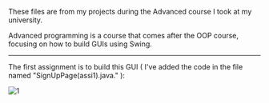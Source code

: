 These files are from my projects during the Advanced course I took at my university.

Advanced programming is a course that comes after the OOP course, focusing on how to build GUIs using Swing. 

----------------------------------------------

The first assignment is to build this GUI ( I've added the code in the file named "SignUpPage(assi1).java." ):



![1](https://github.com/Tojan-Naiem/Advance-course-projects/assets/131993607/6bc5fac5-ad68-4264-9bd8-c6c1b40e74cb)

